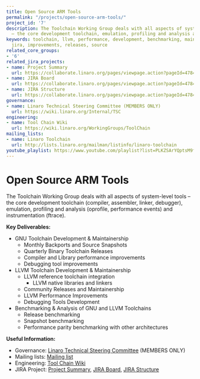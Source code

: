```yaml
---
title: Open Source ARM Tools
permalink: "/projects/open-source-arm-tools/"
project_id: '7'
description: The Toolchain Working Group deals with all aspects of system-level tools
  – the core development toolchain, emulation, profiling and analysis and instrumentation.
keywords: toolchain, llvm, performance, development, benchmarking, maintainership,
  jira, improvements, releases, source
related_core_groups:
- '6'
related_jira_projects:
- name: Project Summary
  url: https://collaborate.linaro.org/pages/viewpage.action?pageId=47843196#needs_to_be_updated
- name: JIRA Board
  url: https://collaborate.linaro.org/pages/viewpage.action?pageId=47843196#needs_to_be_updated
- name: JIRA Structure
  url: https://collaborate.linaro.org/pages/viewpage.action?pageId=47843196#needs_to_be_updated
governance:
- name: Linaro Technical Steering Committee (MEMBERS ONLY)
  url: https://wiki.linaro.org/Internal/TSC
engineering:
- name: Tool Chain Wiki
  url: https://wiki.linaro.org/WorkingGroups/ToolChain
mailing_lists:
- name: Linaro Toolchain
  url: http://lists.linaro.org/mailman/listinfo/linaro-toolchain
youtube_playlist: https://www.youtube.com/playlist?list=PLKZSArYQptsM9fST9uSvNcP8miQeicKUn
---
```


# Open Source ARM Tools

The Toolchain Working Group deals with all aspects of system-level tools – the core development toolchain (compiler, assembler, linker, debugger), emulation, profiling and analysis (oprofile, performance events) and instrumentation (ftrace).

**Key Deliverables:**

- GNU Toolchain Development & Maintainership
   - Monthly Backports and Source Snapshots
   - Quarterly Binary Toolchain Releases
   - Compiler and Library performance improvements
   - Debugging tool improvements
- LLVM Toolchain Development & Maintainership
   - LLVM reference toolchain integration
      - LLVM native libraries and linkers
   - Community Releases and Maintainership
   - LLVM Performance Improvements
   - Debugging Tools Development
- Benchmarking & Analysis of GNU and LLVM Toolchains
   - Release benchmarking
   - Snapshot benchmarking
   - Performance parity benchmarking with other architectures

**Useful Information:**

- Governance: [Linaro Technical Steering Committee](https://wiki.linaro.org/Internal/TSC) (MEMBERS ONLY)
- Mailing lists: [Mailing list](http://lists.linaro.org/mailman/listinfo/linaro-toolchain)
- Engineering: [Tool Chain Wiki](https://wiki.linaro.org/WorkingGroups/ToolChain)
- JIRA Project: [Project Summary](https://collaborate.linaro.org/pages/viewpage.action?pageId=47843196#needs_to_be_updated), [JIRA Board](https://collaborate.linaro.org/pages/viewpage.action?pageId=47843196#needs_to_be_updated), [JIRA Structure](https://collaborate.linaro.org/pages/viewpage.action?pageId=47843196#needs_to_be_updated)
